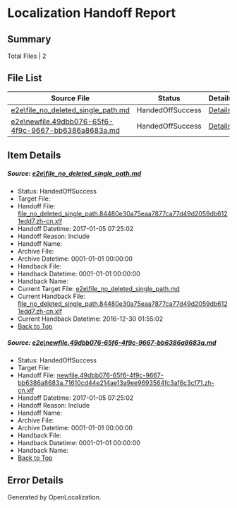 # <a name='report-top'></a> Localization Handoff Report

## Summary
 Total Files | 2

## File List
 Source File | Status | Details 
 ----------- | ------ | ------- 
 [e2e\file_no_deleted_single_path.md](https://github.com/OpenLocalizationTestOrg/ol-test0/blob/8aa79ec8f840cf134b6c3523a4d9f72ca17138f7/e2e/file_no_deleted_single_path.md) | HandedOffSuccess | [Details](#38fcbc13ee350dc1301df57db22826f7d9e28a9b3)
 [e2e\newfile.49dbb076-65f6-4f9c-9667-bb6386a8683a.md](https://github.com/OpenLocalizationTestOrg/ol-test0/blob/8aa79ec8f840cf134b6c3523a4d9f72ca17138f7/e2e/newfile.49dbb076-65f6-4f9c-9667-bb6386a8683a.md) | HandedOffSuccess | [Details](#00c2b2e5f2b4e1af3187669f14442be5695979ad5)

## Item Details
##### <a name='38fcbc13ee350dc1301df57db22826f7d9e28a9b3'></a> Source: [e2e\file_no_deleted_single_path.md](https://github.com/OpenLocalizationTestOrg/ol-test0/blob/8aa79ec8f840cf134b6c3523a4d9f72ca17138f7/e2e/file_no_deleted_single_path.md)
* Status: HandedOffSuccess
* Target File: 
* Handoff File: [file_no_deleted_single_path.84480e30a75eaa7877ca77d49d2059db6121edd7.zh-cn.xlf](https://github.com/OpenLocalizationTestOrg/ol-test0-handoff/blob/bb56d2a21b4119833f98f4582dd7c5456c207881/ol-handoff/OpenLocalizationTestOrg/ol-test0-zhcn/shujia/mt/file_no_deleted_single_path.84480e30a75eaa7877ca77d49d2059db6121edd7.zh-cn.xlf)
* Handoff Datetime: 2017-01-05 07:25:02
* Handoff Reason: Include
* Handoff Name: 
* Archive File: 
* Archive Datetime: 0001-01-01 00:00:00
* Handback File: 
* Handback Datetime: 0001-01-01 00:00:00
* Handback Name: 
* Current Target File: [e2e\file_no_deleted_single_path.md](https://github.com/OpenLocalizationTestOrg/ol-test0-zhcn/blob/e4821990f810a945cb536d77a470b9e0054319c6/e2e/file_no_deleted_single_path.md)
* Current Handback File: [file_no_deleted_single_path.84480e30a75eaa7877ca77d49d2059db6121edd7.zh-cn.xlf](https://github.com/OpenLocalizationTestOrg/ol-test0-handback/blob/35a8c8720a3a1cf96e7bd5297666f5bd1e27713a/ol-handback/OpenLocalizationTestOrg/ol-test0-zhcn/shujia/mt/file_no_deleted_single_path.84480e30a75eaa7877ca77d49d2059db6121edd7.zh-cn.xlf)
* Current Handback Datetime: 2016-12-30 01:55:02
* [Back to Top](#report-top)

##### <a name='00c2b2e5f2b4e1af3187669f14442be5695979ad5'></a> Source: [e2e\newfile.49dbb076-65f6-4f9c-9667-bb6386a8683a.md](https://github.com/OpenLocalizationTestOrg/ol-test0/blob/8aa79ec8f840cf134b6c3523a4d9f72ca17138f7/e2e/newfile.49dbb076-65f6-4f9c-9667-bb6386a8683a.md)
* Status: HandedOffSuccess
* Target File: 
* Handoff File: [newfile.49dbb076-65f6-4f9c-9667-bb6386a8683a.71610cd44e214ae13a9ee9693564fc3af6c3cf71.zh-cn.xlf](https://github.com/OpenLocalizationTestOrg/ol-test0-handoff/blob/bb56d2a21b4119833f98f4582dd7c5456c207881/ol-handoff/OpenLocalizationTestOrg/ol-test0-zhcn/shujia/mt/newfile.49dbb076-65f6-4f9c-9667-bb6386a8683a.71610cd44e214ae13a9ee9693564fc3af6c3cf71.zh-cn.xlf)
* Handoff Datetime: 2017-01-05 07:25:02
* Handoff Reason: Include
* Handoff Name: 
* Archive File: 
* Archive Datetime: 0001-01-01 00:00:00
* Handback File: 
* Handback Datetime: 0001-01-01 00:00:00
* Handback Name: 
* [Back to Top](#report-top)


## Error Details

Generated by OpenLocalization.
